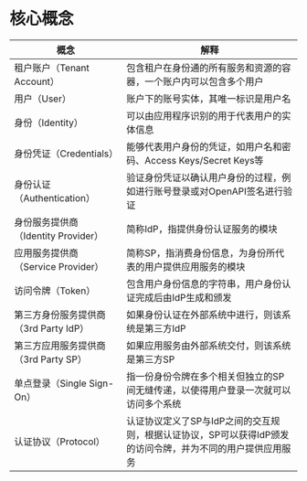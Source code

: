 # 核心概念

| 概念 | 解释 |
| ---- | ---- |
| 租户账户（Tenant Account）| 包含租户在身份通的所有服务和资源的容器，一个账户内可以包含多个用户 |
| 用户（User）| 账户下的账号实体，其唯一标识是用户名 |
| 身份（Identity）| 可以由应用程序识别的用于代表用户的实体信息 |
| 身份凭证（Credentials）| 能够代表用户身份的凭证，如用户名和密码、Access Keys/Secret Keys等 |
| 身份认证（Authentication） | 验证身份凭证以确认用户身份的过程，例如进行账号登录或对OpenAPI签名进行验证 |
| 身份服务提供商（Identity Provider）| 简称IdP，指提供身份认证服务的模块 |
| 应用服务提供商（Service Provider）| 简称SP，指消费身份信息，为身份所代表的用户提供应用服务的模块 |
| 访问令牌（Token）| 包含用户身份信息的字符串，用户身份认证完成后由IdP生成和颁发 |
| 第三方身份服务提供商（3rd Party IdP）| 如果身份认证在外部系统中进行，则该系统是第三方IdP |
| 第三方应用服务提供商（3rd Party SP）| 如果应用服务由外部系统交付，则该系统是第三方SP |
| 单点登录（Single Sign-On）| 指一份身份令牌在多个相关但独立的SP间无缝传递，以使得用户登录一次就可以访问多个系统 |
| 认证协议（Protocol）| 认证协议定义了SP与IdP之间的交互规则，根据认证协议，SP可以获得IdP颁发的访问令牌，并为不同的用户提供应用服务 |

